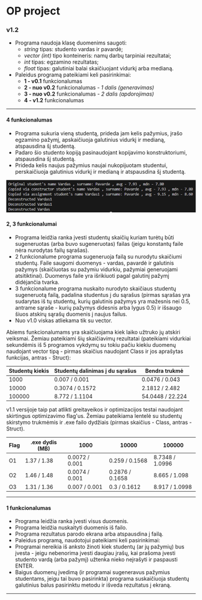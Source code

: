 
  

# OP project

### v1.2

- Programa naudoja klasę duomenims saugoti:
	-  *string* tipas: studento vardas ir pavardė;
	-  *vector (int)* tipo konteineris: namų darbų tarpiniai rezultatai;
	-  *int* tipas: egzamino rezultatas;
	-  *float* tipas: galutiniai balai skaičiuojant vidurkį arba medianą.
- Paleidus programą pateikiami keli pasirinkimai:
	-  **1 - v0.1** funkcionalumas
	-  **2 - nuo v0.2** funkcionalumas - *1 dalis (generavimas)*
	-  **3 - nuo v0.2** funkcionalumas - *2 dalis (apdorojimas)*
	-  **4 - v1.2** funkcionalumas

---

#### 4 funkcionalumas

- Programa sukuria vieną studentą, prideda jam kelis pažymius, įrašo egzamino pažymį, apskaičiuoja galutinius vidurkį ir medianą, atspausdina šį studentą.
- Padaro šio studento kopiją pasinaudojant kopijavimo konstruktoriumi, atspausdina šį studentą.
- Prideda kelis naujus pažymius naujai nukopijuotam studentui, perskaičiuoja galutinius vidurkį ir medianą ir atspausdina šį studentą.

![](https://raw.githubusercontent.com/simam2/OP_project_2/v1.2/screenshots/1.2.png)

#### 2, 3 funkcionalumai
- Programa leidžia ranka įvesti studentų skaičių kuriam turėtų būti sugeneruotas (arba buvo sugeneruotas) failas (jeigu konstantų faile nėra nurodytas failų sąrašas).
- 2 funkcionalume programa sugeneruoja failą su nurodytu skaičiumi studentų. Faile saugomi duomenys - vardas, pavardė ir galutinis pažymys (skaičiuotas su pažymiu vidurkiu, pažymiai generuojami atsitiktinai). Duomenys faile yra išrikiuoti pagal galutinį pažymį didėjančia tvarka.
- 3 funkcionalume programa nuskaito nurodyto skaičiaus studentų sugeneruotą failą, padalina studentus į du sąrašus (pirmas sąrašas yra sudarytas iš tų studentų, kurių galutinis pažymys yra mažesnis nei 0.5, antrame sąraše - kurių pažymys didesnis arba lygus 0.5) ir išsaugo šiuos atskirų sąrašų duomenis į naujus failus.
- Nuo v1.0 viskas atliekama tik su vector.

Abiems funkcionalumams yra skaičiuojama kiek laiko užtruko jų atskiri veiksmai. Žemiau pateikiami šių skaičiavimų rezultatai (pateikiami vidurkiai sekundėmis iš 5 programos vykdymų su tokiu pačiu kiekiu duomenų naudojant vector tipą - pirmas skaičius naudojant Class ir jos aprašytas funkcijas, antras - Struct):

| Studentų kiekis | Studentų dalinimas į du sąrašus | Bendra trukmė |
| -- | -- | -- |
| 1000 | 0.007 / 0.001 | 0.0476 / 0.043 |
| 10000 | 0.3074 / 0.1572 | 2.1812 / 2.482 |
| 100000 | 8.772 / 1.1104 | 54.0448 / 22.224 |

v1.1 versijoje taip pat atlikti greitaveikos ir optimizacijos testai naudojant skirtingus optimizavimo flag'us. Žemiau pateikiama lentelė su studentų skirstymo trukmėmis ir .exe failo dydžiais (pirmas skaičius - Class, antras - Struct).

| Flag | .exe dydis (MB) | 1000 | 10000 | 100000 |
| -- | -- | -- | -- | -- |
| O1 | 1.37 / 1.38 | 0.0072 / 0.001 | 0.259 / 0.1568 | 8.7348 / 1.0996 |
| O2 | 1.46 / 1.48 | 0.0074 / 0.001 | 0.2876 / 0.1658 | 8.665 / 1.098 |
| O3 | 1.31 / 1.36 | 0.007 / 0.001 | 0.3 / 0.1612 | 8.917 / 1.0998 |

---

#### 1 funkcionalumas
- Programa leidžia ranka įvesti visus duomenis.
- Programa leidžia nuskaityti duomenis iš failo.
- Programa rezultatus parodo ekrana arba atspausdina į failą.
- Paleidus programą, naudotojui pateikiami keli pasirinkimai:
- Programai nereikia iš anksto žinoti kiek studentų (ar jų pažymių) bus įvesta - jeigu nebenorima įvesti daugiau įrašų, kai prašoma įvesti studento vardą (arba pažymį) užtenka nieko neįrašyti ir paspausti ENTER.
- Baigus duomenų įvedimą (ir programai sugeneravus pažymius studentams, jeigu tai buvo pasirinkta) programa suskaičiuoja studentų galutinius balus pasirinktu metodu ir išveda rezultatus į ekraną.

---